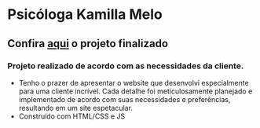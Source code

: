 # Psicóloga Kamilla Melo
## Confira [aqui](https://kamillamelo.netlify.app/) o projeto finalizado

### Projeto realizado de acordo com as necessidades da cliente.

* Tenho o prazer de apresentar o website que desenvolvi especialmente para uma cliente incrível. Cada detalhe foi meticulosamente planejado e implementado de acordo com suas necessidades e preferências, resultando em um site espetacular.
* Construído com HTML/CSS e JS
